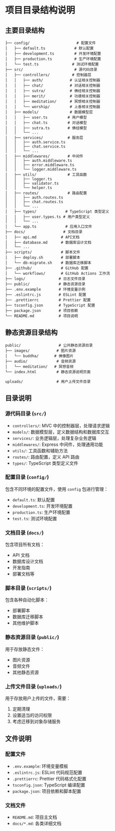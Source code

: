 # 项目目录结构说明

## 主要目录结构

```
├── config/                     # 配置文件
│   ├── default.ts             # 默认配置
│   ├── development.ts         # 开发环境配置
│   ├── production.ts          # 生产环境配置
│   └── test.ts               # 测试环境配置
├── src/                       # 源代码目录
│   ├── controllers/          # 控制器层
│   │   ├── auth/            # 认证相关控制器
│   │   ├── chat/            # 对话相关控制器
│   │   ├── sutra/           # 佛经相关控制器
│   │   ├── merit/           # 功德相关控制器
│   │   ├── meditation/      # 冥想相关控制器
│   │   └── worship/         # 上香相关控制器
│   ├── models/              # 数据模型层
│   │   ├── user.ts         # 用户模型
│   │   ├── chat.ts         # 对话模型
│   │   ├── sutra.ts        # 佛经模型
│   │   └── ...
│   ├── services/           # 服务层
│   │   ├── auth.service.ts
│   │   ├── chat.service.ts
│   │   └── ...
│   ├── middlewares/        # 中间件
│   │   ├── auth.middleware.ts
│   │   ├── error.middleware.ts
│   │   └── logger.middleware.ts
│   ├── utils/              # 工具函数
│   │   ├── logger.ts
│   │   ├── validator.ts
│   │   └── helper.ts
│   ├── routes/             # 路由配置
│   │   ├── auth.routes.ts
│   │   ├── chat.routes.ts
│   │   └── ...
│   ├── types/             # TypeScript 类型定义
│   │   ├── user.types.ts # 用户类型定义
│   │   └── ...
│   └── app.ts             # 应用入口文件
├── docs/                 # 文档目录
│   ├── api.md           # API文档
│   ├── database.md      # 数据库设计文档
│   └── ...
├── scripts/             # 脚本文件
│   ├── deploy.sh        # 部署脚本
│   └── db-migrate.sh    # 数据库迁移脚本
├── .github/             # GitHub 配置
│   └── workflows/       # GitHub Actions 工作流
├── logs/               # 日志文件目录
├── public/             # 静态资源目录
├── .env.example        # 环境变量示例
├── .eslintrc.js        # ESLint 配置
├── .prettierrc         # Prettier 配置
├── tsconfig.json       # TypeScript 配置
├── package.json        # 项目依赖
└── README.md           # 项目说明
```

## 静态资源目录结构

```
public/                 # 公共静态资源目录
├── images/            # 图片资源
│   └── buddha/       # 佛像图片
├── audio/             # 音频资源
│   └── meditation/   # 冥想音频
└── index.html         # 静态资源说明页面

uploads/               # 用户上传文件目录
```

## 目录说明

### 源代码目录 (`src/`)
- `controllers/`: MVC 中的控制器层，处理请求逻辑
- `models/`: 数据模型层，定义数据结构和数据库交互
- `services/`: 业务逻辑层，处理复杂业务逻辑
- `middlewares/`: Express 中间件，处理通用功能
- `utils/`: 工具函数和辅助方法
- `routes/`: 路由配置，定义 API 路由
- `types/`: TypeScript 类型定义文件

### 配置目录 (`config/`)
包含不同环境的配置文件，使用 `config` 包进行管理：
- `default.ts`: 默认配置
- `development.ts`: 开发环境配置
- `production.ts`: 生产环境配置
- `test.ts`: 测试环境配置

### 文档目录 (`docs/`)
包含项目所有文档：
- API 文档
- 数据库设计文档
- 开发指南
- 部署文档等

### 脚本目录 (`scripts/`)
包含各种自动化脚本：
- 部署脚本
- 数据库迁移脚本
- 其他维护脚本

### 静态资源目录 (`public/`)
用于存放静态文件：
- 图片资源
- 音频文件
- 其他静态资源

### 上传文件目录 (`uploads/`)
用于存放用户上传的文件，需要：
1. 定期清理
2. 设置适当的访问权限
3. 考虑迁移到对象存储服务

## 文件说明

### 配置文件
- `.env.example`: 环境变量模板
- `.eslintrc.js`: ESLint 代码规范配置
- `.prettierrc`: Prettier 代码格式化配置
- `tsconfig.json`: TypeScript 编译配置
- `package.json`: 项目依赖和脚本配置

### 文档文件
- `README.md`: 项目主文档
- `docs/*.md`: 各类详细文档 